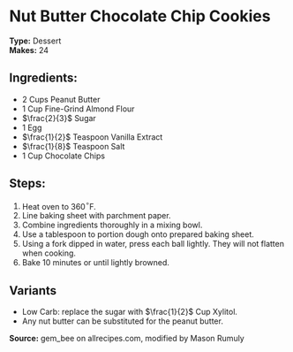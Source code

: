 # Nut Butter Chocolate Chip Cookies

**Type:** Dessert\
**Makes:** 24

## Ingredients:
- 2 Cups Peanut Butter
- 1 Cup Fine-Grind Almond Flour
- $\frac{2}{3}$ Sugar
- 1 Egg
- $\frac{1}{2}$ Teaspoon Vanilla Extract
- $\frac{1}{8}$ Teaspoon Salt
- 1 Cup Chocolate Chips

## Steps:
1. Heat oven to 360$^\circ$F.
2. Line baking sheet with parchment paper.
3. Combine ingredients thoroughly in a mixing bowl.
4. Use a tablespoon to portion dough onto prepared baking sheet.
5. Using a fork dipped in water, press each ball lightly. They will not flatten when cooking.
6. Bake 10 minutes or until lightly browned.

## Variants
- Low Carb: replace the sugar with $\frac{1}{2}$ Cup Xylitol.
- Any nut butter can be substituted for the peanut butter.

**Source:** gem_bee on allrecipes.com, modified by Mason Rumuly
